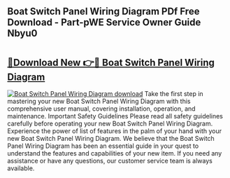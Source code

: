 ## Boat Switch Panel Wiring Diagram PDf Free Download - Part-pWE Service Owner Guide Nbyu0

# <h2><a href="http://dfihov.blite.top/?on=Boat+Switch+Panel+Wiring+Diagram">🔗Download New 👉🔴 Boat Switch Panel Wiring Diagram</a></h2>

[![Boat Switch Panel Wiring Diagram download](https://i.imgur.com/lujVjoI.png)](http://dfihov.blite.top/?on=Boat+Switch+Panel+Wiring+Diagram)
Take the first step in mastering your new Boat Switch Panel Wiring Diagram with this comprehensive user manual, covering installation, operation, and maintenance. Important Safety Guidelines Please read all safety guidelines carefully before operating your new Boat Switch Panel Wiring Diagram. Experience the power of list of features in the palm of your hand with your new Boat Switch Panel Wiring Diagram. We believe that the Boat Switch Panel Wiring Diagram has been an essential guide in your quest to understand the features and capabilities of your new item. If you need any assistance or have any questions, our customer service team is always available.
